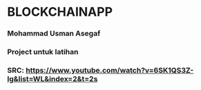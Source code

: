 # BLOCKCHAINAPP

### Mohammad Usman Asegaf

### Project untuk latihan

### SRC: https://www.youtube.com/watch?v=6SK1QS3Z-lg&list=WL&index=2&t=2s
